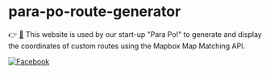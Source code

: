 # para-po-route-generator
👉 [🧭](https://colstonbod-oy.github.io/para-po-route-generator/)
This website is used by our start-up "Para Po!" to generate and display the coordinates of custom routes using the Mapbox Map Matching API.
  
[![Facebook](https://img.shields.io/badge/Para%20Po!-%231877F2.svg?style=for-the-badge&logo=Facebook&logoColor=white)](https://www.facebook.com/officialparapo)
